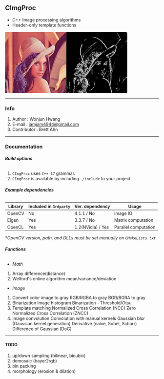 ## CImgProc
* C++ Image processing algorithms
* Header-only template functions

<img src="/resources/lena example.jpg" width="400px" height="200px" title="px(픽셀) 크기 설정" alt="RubberDuck"></img><br/>

---

### Info
1. Author : Wonjun Hwang
1. E-mail : iamjam4944@gmail.com
1. Contributor : Brett Ahn

---

### Documentation

###### __Build options__
1. `CImgProc` uses `C++ 17` grammar.
1. `CImgProc` is available by including `./include` to your project

###### __Example dependencies__

Library | Included in `3rdparty`    | Ver. dependency   | Usage                 |
--------|---------------------------|-------------------|-----------------------|
OpenCV  | No                        | 4.1.1 / No        | Image IO              |
Eigen   | Yes                       | 3.3.7 / No        | Matrix computation    |
OpenCL  | Yes                       | 1.2(NVidia) / Yes | Parallel computation  |

*<em>OpenCV version, path, and DLLs must be set manually on `CMakeLists.txt`</em>

###### __Functions__

* <em>Math</em>
1. Array difference(distance)
1. Welford's online algorithm
mean/variance/deviation

* <em>Image</em>
1. Convert color image to gray
RGB/RGBA to gray
BGR/BGRA to gray
3. Binarization
Image histogram
Binarization - Threshold/Otsu
4. Template matching
Normalized Cross Correlation (NCC)
Zero Normalized Cross Correlation (ZNCC)
6. Image convolution
Convolution with manual kernels
Gaussian blur (Gaussian kernel generation)
Derivative (naive, Sobel, Scharr)
Difference of Gaussian (DoG)

---

#### __TODO__
1. up/down sampling (bilinear, bicubic)
1. demosaic (bayer2rgb)
1. bin packing
1. morphology (erosion & dilation)